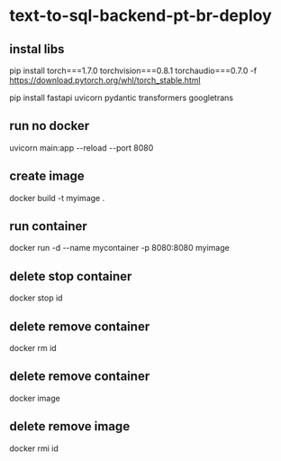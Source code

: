 # text-to-sql-backend-pt-br-deploy

## instal libs

pip install torch===1.7.0 torchvision===0.8.1 torchaudio===0.7.0 -f https://download.pytorch.org/whl/torch_stable.html

pip install fastapi uvicorn pydantic transformers googletrans

## run no docker

uvicorn main:app --reload --port 8080

## create image

docker build -t myimage .

## run container

docker run -d --name mycontainer -p 8080:8080 myimage 

## delete stop container

docker stop id

## delete remove container

docker rm id

## delete remove container

docker image

## delete remove image

docker rmi id


